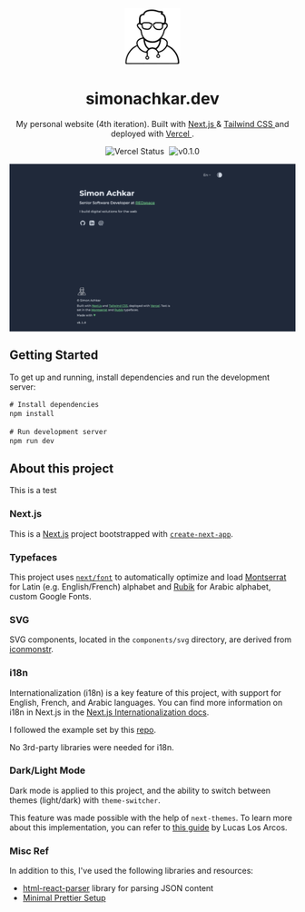 <div align='center'>
    <img alt='Logo' src='public/logo.png'
        width='100' />
</div>

<h1 align='center'>simonachkar.dev</h1>

<p align='center'>
    My personal website (4th iteration). Built with
    <a href='https://nextjs.org' target='_blank'>
        Next.js
    </a>
    &
    <a href='https://tailwindcss.com' target='_blank'>
        Tailwind CSS
    </a>
    and deployed with
    <a href='https://vercel.com' target='_blank' rel='noreferrer'>
        Vercel
    </a>
    .
</p>

<p align='center'>
    <img src='https://vercelbadge.vercel.app/api/simonachkar/simonachkar.dev' alt='Vercel Status' />
    <img style='padding-left: 5px' src='https://img.shields.io/badge/release-v.0.1.0-blue' alt='v0.1.0' />
</p>

<div style='display: flex; gap: 10px; justify-content: center; margin: auto'>
    <img src='./assets//demo.png' alt='Demo' />
</div>

## Getting Started

To get up and running, install dependencies and run the development server:

```
# Install dependencies
npm install

# Run development server
npm run dev
```

## About this project

This is a test 

### Next.js

This is a [Next.js](https://nextjs.org/) project bootstrapped with [`create-next-app`](https://github.com/vercel/next.js/tree/canary/packages/create-next-app).

### Typefaces

This project uses [`next/font`](https://nextjs.org/docs/basic-features/font-optimization) to automatically optimize and load [Montserrat](https://fonts.google.com/specimen/Montserrat) for Latin (e.g. English/French) alphabet and [Rubik](https://fonts.google.com/specimen/Rubik) for Arabic alphabet, custom Google Fonts.

### SVG

SVG components, located in the `components/svg` directory, are derived from [iconmonstr](https://iconmonstr.com).

### i18n

Internationalization (i18n) is a key feature of this project, with support for English, French, and Arabic languages. You can find more information on i18n in Next.js in the [Next.js Internationalization docs](https://nextjs.org/docs/app/building-your-application/routing/internationalization).

I followed the example set by this [repo](https://github.com/vercel/next.js/tree/canary/examples/app-dir-i18n-routing).

No 3rd-party libraries were needed for i18n.

### Dark/Light Mode

Dark mode is applied to this project, and the ability to switch between themes (light/dark) with `theme-switcher`.

This feature was made possible with the help of `next-themes`. To learn more about this implementation, you can refer to [this guide](https://www.linkedin.com/pulse/implement-dark-mode-tailwindcss-nextjs13-app-5-simple-lucas-los-arcos/) by Lucas Los Arcos.

### Misc Ref

In addition to this, I've used the following libraries and resources:

- [html-react-parser](https://www.npmjs.com/package/html-react-parser) library for parsing JSON content
- [Minimal Prettier Setup](https://blog.stackademic.com/effortless-code-formatting-setting-up-prettier-with-next-js-13-460cbc6bbe2c)
